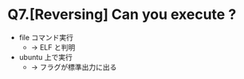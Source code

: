 # Q7.[Reversing] Can you execute ?

- file コマンド実行
    - -> ELF と判明
- ubuntu 上で実行
    - -> フラグが標準出力に出る
